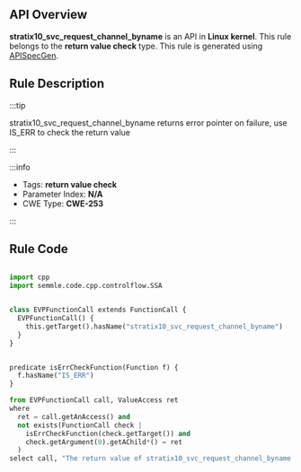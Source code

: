 ---
---


## API Overview
**stratix10_svc_request_channel_byname** is an API in **Linux kernel**. This rule belongs to the **return value check** type. This rule is generated using [APISpecGen](../../tools/APISpecGen).
## Rule Description

:::tip

stratix10_svc_request_channel_byname returns error pointer on failure, use IS_ERR to check the return value

:::

:::info

- Tags: **return value check**
- Parameter Index: **N/A**
- CWE Type: **CWE-253**

:::

## Rule Code
```python

import cpp
import semmle.code.cpp.controlflow.SSA


class EVPFunctionCall extends FunctionCall {
  EVPFunctionCall() {
    this.getTarget().hasName("stratix10_svc_request_channel_byname")
  }
}


predicate isErrCheckFunction(Function f) {
  f.hasName("IS_ERR") 
}

from EVPFunctionCall call, ValueAccess ret
where
  ret = call.getAnAccess() and
  not exists(FunctionCall check |
    isErrCheckFunction(check.getTarget()) and
    check.getArgument(0).getAChild*() = ret
  )
select call, "The return value of stratix10_svc_request_channel_byname is not checked with IS_ERR."
    
```